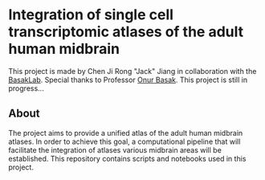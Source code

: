 # Integration of single cell transcriptomic atlases of the adult human midbrain
This project is made by Chen Ji Rong "Jack" Jiang in collaboration with the [BasakLab](https://basaklab.com/). Special thanks to Professor [Onur Basak](https://www.linkedin.com/in/onur-basak-a2b96468). This project is still in progress...

## About

The project aims to provide a unified atlas of the adult human midbrain atlases. In order to achieve this goal, a computational pipeline that will facilitate the integration of atlases various midbrain areas will be established. This repository contains scripts and notebooks used in this project.

